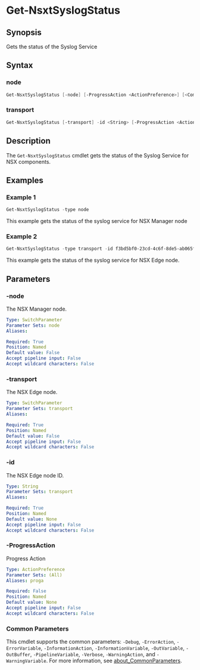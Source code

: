 # Get-NsxtSyslogStatus

## Synopsis

Gets the status of the Syslog Service

## Syntax

### node

```powershell
Get-NsxtSyslogStatus [-node] [-ProgressAction <ActionPreference>] [<CommonParameters>]
```

### transport

```powershell
Get-NsxtSyslogStatus [-transport] -id <String> [-ProgressAction <ActionPreference>] [<CommonParameters>]
```

## Description

The `Get-NsxtSyslogStatus` cmdlet gets the status of the Syslog Service for NSX components.

## Examples

### Example 1

```powershell
Get-NsxtSyslogStatus -type node
```

This example gets the status of the syslog service for NSX Manager node

### Example 2

```powershell
Get-NsxtSyslogStatus -type transport -id f3bd5bf0-23cd-4c6f-8de5-ab065f74d7fe
```

This example gets the status of the syslog service for NSX Edge node.

## Parameters

### -node

The NSX Manager node.

```yaml
Type: SwitchParameter
Parameter Sets: node
Aliases:

Required: True
Position: Named
Default value: False
Accept pipeline input: False
Accept wildcard characters: False
```

### -transport

The NSX Edge node.

```yaml
Type: SwitchParameter
Parameter Sets: transport
Aliases:

Required: True
Position: Named
Default value: False
Accept pipeline input: False
Accept wildcard characters: False
```

### -id

The NSX Edge node ID.

```yaml
Type: String
Parameter Sets: transport
Aliases:

Required: True
Position: Named
Default value: None
Accept pipeline input: False
Accept wildcard characters: False
```

### -ProgressAction

Progress Action

```yaml
Type: ActionPreference
Parameter Sets: (All)
Aliases: proga

Required: False
Position: Named
Default value: None
Accept pipeline input: False
Accept wildcard characters: False
```

### Common Parameters

This cmdlet supports the common parameters: `-Debug`, `-ErrorAction`, `-ErrorVariable`, `-InformationAction`, `-InformationVariable`, `-OutVariable`, `-OutBuffer`, `-PipelineVariable`, `-Verbose`, `-WarningAction`, and `-WarningVariable`. For more information, see [about_CommonParameters](http://go.microsoft.com/fwlink/?LinkID=113216).
